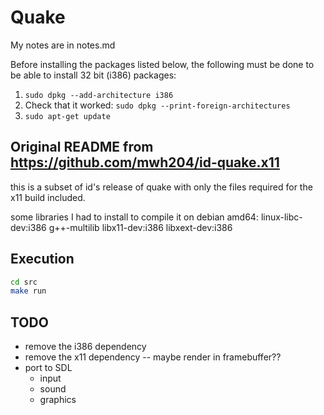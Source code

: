 # Quake

My notes are in notes.md

Before installing the packages listed below, the following must be done to be able to install 32 bit (i386) packages:
1. `sudo dpkg --add-architecture i386`
1. Check that it worked: `sudo dpkg --print-foreign-architectures`
1. `sudo apt-get update`

## Original README from https://github.com/mwh204/id-quake.x11

this is a subset of id's release of quake with only the files required for the x11 build included.

some libraries I had to install to compile it on debian amd64:
linux-libc-dev:i386 g++-multilib libx11-dev:i386 libxext-dev:i386

## Execution
```sh
cd src
make run
```

## TODO
* remove the i386 dependency
* remove the x11 dependency -- maybe render in framebuffer??
* port to SDL
	* input
	* sound
	* graphics
